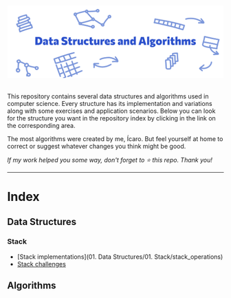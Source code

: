 <div align="center">
<img src="readme-assets/data-structures-repo-header.png" width="700"/>
</div>

<br>

<p>This repository contains several data structures and algorithms used in computer science. Every structure has its implementation and variations along with some exercises and application scenarios. Below you can look for the structure you want in the repository index by clicking in the link on the corresponding area.</p>

<p>The most algorithms were created by me, Ícaro. But feel yourself at home to correct or suggest whatever changes you think might be good.</p>

<p><em>If my work helped you some way, don't forget to ⭐ this repo. Thank you!</em></p>

<hr>
 
# Index

## Data Structures

### Stack
- [Stack implementations](01. Data Structures/01. Stack/stack_operations)
- [Stack challenges]()

## Algorithms
